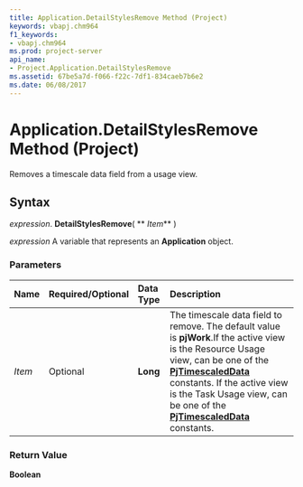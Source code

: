 ```yaml
---
title: Application.DetailStylesRemove Method (Project)
keywords: vbapj.chm964
f1_keywords:
- vbapj.chm964
ms.prod: project-server
api_name:
- Project.Application.DetailStylesRemove
ms.assetid: 67be5a7d-f066-f22c-7df1-834caeb7b6e2
ms.date: 06/08/2017
---
```



# Application.DetailStylesRemove Method (Project)

Removes a timescale data field from a usage view.


## Syntax

 _expression_. **DetailStylesRemove**( ** _Item_** )

 _expression_ A variable that represents an **Application** object.


### Parameters



|**Name**|**Required/Optional**|**Data Type**|**Description**|
|:-----|:-----|:-----|:-----|
| _Item_|Optional|**Long**|The timescale data field to remove. The default value is  **pjWork**.If the active view is the Resource Usage view, can be one of the **[PjTimescaledData](Project.PjTimescaledData.md)** constants. If the active view is the Task Usage view, can be one of the **[PjTimescaledData](Project.PjTimescaledData.md)** constants.|

### Return Value

 **Boolean**


